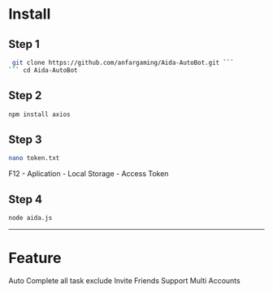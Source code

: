 # Install

## Step 1

```bash
 git clone https://github.com/anfargaming/Aida-AutoBot.git ```
``` cd Aida-AutoBot
```

## Step 2

```bash
npm install axios
```

## Step 3

```bash
nano token.txt
```
F12 - Aplication - Local Storage - Access Token

## Step 4

```bash
node aida.js
```

--------------------------------------------------------------

# Feature

Auto Complete all task exclude Invite Friends
Support Multi Accounts
